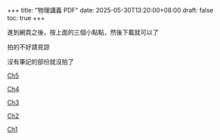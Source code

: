 +++
title: "物理講義 PDF"
date: 2025-05-30T13:20:00+08:00
draft: false
toc: true
+++

進到網頁之後，按上面的三個小點點，然後下載就可以了

拍的不好請見諒

沒有筆記的部份就沒拍了

[Ch5](https://github.com/itsxiaobai/itsxiaobai.github.io/blob/main/content/assets/ch5.pdf)

[Ch4](https://github.com/itsxiaobai/itsxiaobai.github.io/blob/main/content/assets/ch4.pdf)

[Ch3](https://github.com/itsxiaobai/itsxiaobai.github.io/blob/main/content/assets/ch3.pdf)

[Ch2](https://github.com/itsxiaobai/itsxiaobai.github.io/blob/main/content/assets/ch2.pdf)

[Ch1](https://github.com/itsxiaobai/itsxiaobai.github.io/blob/main/content/assets/ch1.pdf)

